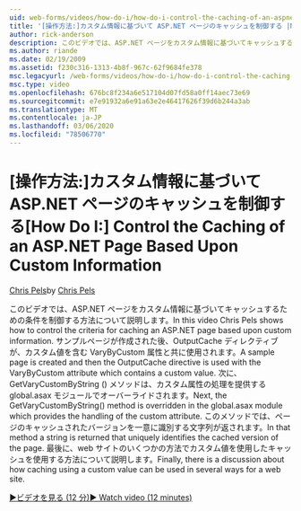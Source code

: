 ```yaml
---
uid: web-forms/videos/how-do-i/how-do-i-control-the-caching-of-an-aspnet-page-based-upon-custom-information
title: '[操作方法:]カスタム情報に基づいて ASP.NET ページのキャッシュを制御する |Microsoft Docs'
author: rick-anderson
description: このビデオでは、ASP.NET ページをカスタム情報に基づいてキャッシュするための条件を制御する方法について説明します。 サンプルページが作成され、その後に...
ms.author: riande
ms.date: 02/19/2009
ms.assetid: f230c316-1313-4b8f-967c-62f9684fe378
msc.legacyurl: /web-forms/videos/how-do-i/how-do-i-control-the-caching-of-an-aspnet-page-based-upon-custom-information
msc.type: video
ms.openlocfilehash: 676bc8f234a6e517104d07fd58a0ff14aec73e69
ms.sourcegitcommit: e7e91932a6e91a63e2e46417626f39d6b244a3ab
ms.translationtype: MT
ms.contentlocale: ja-JP
ms.lasthandoff: 03/06/2020
ms.locfileid: "78506770"
---
```

# <a name="how-do-i-control-the-caching-of-an-aspnet-page-based-upon-custom-information"></a><span data-ttu-id="7358c-104">[操作方法:]カスタム情報に基づいて ASP.NET ページのキャッシュを制御する</span><span class="sxs-lookup"><span data-stu-id="7358c-104">[How Do I:] Control the Caching of an ASP.NET Page Based Upon Custom Information</span></span>

<span data-ttu-id="7358c-105">[Chris Pels](https://twitter.com/chrispels)</span><span class="sxs-lookup"><span data-stu-id="7358c-105">by [Chris Pels](https://twitter.com/chrispels)</span></span>

<span data-ttu-id="7358c-106">このビデオでは、ASP.NET ページをカスタム情報に基づいてキャッシュするための条件を制御する方法について説明します。</span><span class="sxs-lookup"><span data-stu-id="7358c-106">In this video Chris Pels shows how to control the criteria for caching an ASP.NET page based upon custom information.</span></span> <span data-ttu-id="7358c-107">サンプルページが作成された後、OutputCache ディレクティブが、カスタム値を含む VaryByCustom 属性と共に使用されます。</span><span class="sxs-lookup"><span data-stu-id="7358c-107">A sample page is created and then the OutputCache directive is used with the VaryByCustom attribute which contains a custom value.</span></span> <span data-ttu-id="7358c-108">次に、GetVaryCustomByString () メソッドは、カスタム属性の処理を提供する global.asax モジュールでオーバーライドされます。</span><span class="sxs-lookup"><span data-stu-id="7358c-108">Next, the GetVaryCustomByString() method is overridden in the global.asax module which provides the handling of the custom attribute.</span></span> <span data-ttu-id="7358c-109">このメソッドでは、ページのキャッシュされたバージョンを一意に識別する文字列が返されます。</span><span class="sxs-lookup"><span data-stu-id="7358c-109">In that method a string is returned that uniquely identifies the cached version of the page.</span></span> <span data-ttu-id="7358c-110">最後に、web サイトのいくつかの方法でカスタム値を使用したキャッシュを使用する方法について説明します。</span><span class="sxs-lookup"><span data-stu-id="7358c-110">Finally, there is a discussion about how caching using a custom value can be used in several ways for a web site.</span></span>

[<span data-ttu-id="7358c-111">&#9654;ビデオを見る (12 分)</span><span class="sxs-lookup"><span data-stu-id="7358c-111">&#9654; Watch video (12 minutes)</span></span>](https://channel9.msdn.com/Blogs/ASP-NET-Site-Videos/how-do-i-control-the-caching-of-an-aspnet-page-based-upon-custom-information)
